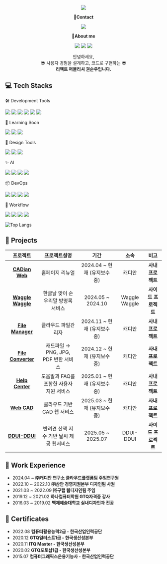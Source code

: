 <!-- header -->
<p align='center'>
  <img src="https://capsule-render.vercel.app/api?type=waving&color=ACBCFF&fontColor=0F1035&height=240&section=header&text=Welcome+to+soonupy's+Github!👋&fontSize=32"/>
</p>

<!-- Contact badge -->
<p align='center'><strong>📧Contact</strong></p>
<p align='center'>
  <!-- Mail -->
  <a href="mailto:soonupy@naver.com"><img src="https://img.shields.io/badge/soonupy97@naver.com-%2303C75A?style=flat-square&logo=naver&logoColor=white"/></a>
</p>
<!-- About me badge -->
<p align='center'><strong>👋About me</strong></p>
<p align='center'>
  <!-- Portfolio -->
  <a href="https://www.notion.so/215d8b3c5b6e803a9388edcb55d864b1"><img src="https://img.shields.io/badge/Notion-000000?style=flat-square&logo=notion&logoColor=white"/></a>
  <!-- Tistory -->
  <a href=""><img src="https://img.shields.io/badge/Tech Blog-000000?style=flat-square&logo=tistory&logoColor=white"/></a>
  <!-- Instagram -->
  <a href="https://www.instagram.com/soonupy?igsh=Ym9wMHVhdHFkbmlw&utm_source=qr"><img src="https://img.shields.io/badge/instagram-E4405F?style=flat-square&logo=instagram&logoColor=white"/></a>
</p>

<!-- 소개글 -->
<p align="center">
  안녕하세요,<br>
  😎 사용자 경험을 설계하고, 코드로 구현하는 😎<br>
  <strong>리액트 퍼블리셔 권순우입니다. </strong>
</p>

<!-- 기술 스택 -->
## 💻 Tech Stacks
<!-- Frontend -->

<!-- Using Tools -->
🛠️ Development Tools
<p>
  <img src="https://img.shields.io/badge/HTML5-E34F26?style=flat-square&logo=html5&logoColor=white"/>
  <img src="https://img.shields.io/badge/JavaScript-F7DF1E?style=flat-square&logo=javascript&logoColor=white"/>
  <img src="https://img.shields.io/badge/TypeScript-3178C6?style=flat-square&logo=typescript&logoColor=white"/>
  <img src="https://img.shields.io/badge/React-61DAFB?style=flat-square&logo=react&logoColor=white"/>
  <img src="https://img.shields.io/badge/CSS-1572B6?style=flat-square&logo=css3&logoColor=white"/>
  <img src="https://img.shields.io/badge/SCSS-CC6699?style=flat-square&logo=sass&logoColor=white"/>
</p>

<!-- Todo Tools -->
🌱 Learning Soon
<p>
  <img src="https://img.shields.io/badge/Next.js-000000?style=flat-square&logo=nextdotjs&logoColor=white"/>
  <img src="https://img.shields.io/badge/Tailwind CSS-06B6D4?style=flat-square&logo=tailwindcss&logoColor=white"/>
  <img src="https://img.shields.io/badge/React_Native-20232A?style=flat-square&logo=react&logoColor=61DAFB"/>
</p>

<!-- Design Tools -->
🎨 Design Tools
<p>
  <img src="https://img.shields.io/badge/Figma-F24E1E?style=flat-square&logo=figma&logoColor=white"/>
  <img src="https://img.shields.io/badge/Photoshop-31A8FF?style=flat-square&logo=adobe&logoColor=white"/>
  <img src="https://img.shields.io/badge/Illustrator-FF9A00?style=flat-square&logo=adobeillustrator&logoColor=white"/>
</p>

<!-- AI Tools -->
✨ AI
<p>
  <img src="https://img.shields.io/badge/Cursor%20AI-27272A?style=flat&logoColor=white"/>
  <img src="https://img.shields.io/badge/ChatGPT-10A37F?style=flat&logo=openai&logoColor=white"/>
  <img src="https://img.shields.io/badge/Gemini%20AI-4285F4?style=flat&logo=google&logoColor=white"/>
  <img src="https://img.shields.io/badge/Claude%20AI-FF6F00?style=flat&logo=anthropic&logoColor=white"/>
</p>

<!-- ETC Tools -->
📦 DevOps
<p>
  <img src="https://img.shields.io/badge/Git-F05032?style=flat-square&logo=git&logoColor=white"/>
  <img src="https://img.shields.io/badge/GitHub-181717?style=flat-square&logo=github&logoColor=white"/>
  <img src="https://img.shields.io/badge/GitLab-FC6D26?style=flat-square&logo=gitlab&logoColor=white"/>
  <img src="https://img.shields.io/badge/Sourcetree-0052CC?style=flat&logo=sourcetree&logoColor=white"/>
</p>

🧩 Workflow
<p>
  <img src="https://img.shields.io/badge/Jira-0053CC?style=flat-square&logo=jira&logoColor=white"/>
  <img src="https://img.shields.io/badge/Slack-4A154B?style=flat&logo=slack&logoColor=white"/>
  <img src="https://img.shields.io/badge/Notion-000000?style=flat-square&logo=notion&logoColor=white"/>
  <img src="https://img.shields.io/badge/NAVER%20Works-03C75A?style=flat&logo=naver&logoColor=white"/>
</p>


<!-- 사용한 언어 순위 카드 -->
<!-- ![Top Langs](https://github-readme-stats.vercel.app/api/top-langs/?username=soonupy&layout=compact&theme=algolia) -->
![Top Langs](https://github-readme-stats.vercel.app/api/top-langs/?username=soonupy&layout=compact&theme=dark&langs_count=10)


<!-- GitHub Stats Card -->
<!--  [![SeungAh-Yoo99's GitHub stats](https://github-readme-stats.vercel.app/api?username=SeungAh-Yoo99&show_icons=true&theme=tokyonight)](https://github.com/SeungAh-Yoo99/github-readme-stats) -->

<!-- 프로젝트 -->
## 💾 Projects
|프로젝트|프로젝트설명|기간|소속|비고|
|:---:|:---:|:---:|:---:|:---:|
|<strong>[CADian Web](https://converter.cadian.com/)<strong>|홈페이지 리뉴얼|2024.04 ~ 현재 (유지보수 중)|캐디안|<strong>사내 프로젝트<strong>|
|<strong>[Waggle Waggle](https://wagglewaggle.netlify.app/)<strong>|한글날 맞이 순우리말 방명록 서비스|2024.05 ~ 2024.10|Waggle Waggle|<strong>사이드 프로젝트</strong>|
|<strong>[File Manager](https://file.cadian.com/)<strong>|클라우드 파일관리자|2024.11 ~ 현재 (유지보수 중)|캐디안|<strong>사내 프로젝트<strong>|
|<strong>[File Converter](https://converter.cadian.com/)<strong>|캐드파일 → PNG, JPG, PDF 변환 서비스|2024.12 ~ 현재 (유지보수 중)|캐디안|<strong>사내 프로젝트<strong>|
|<strong>[Help Center](https://help.cadian.com/ko/)<strong>|도움말과 FAQ를 포함한 사용자 지원 서비스|2025.01 ~ 현재 (유지보수 중)|캐디안|<strong>사내 프로젝트<strong>|
|<strong>[Web CAD](https://help.cadian.com/ko/)<strong>|클라우드 기반 CAD 웹 서비스|2025.03 ~ 현재 (유지보수 중)|캐디안|<strong>사내 프로젝트<strong>|
|<strong>[DDUI-DDUI](https://www.dduiddui.kr/)<strong>|반려견 산책 지수 기반 날씨 제공 웹서비스|2025.05 ~ 2025.07|DDUI-DDUI|<strong>사이드 프로젝트<strong>|

<!-- 경험 -->
## 🏃 Work Experience
<ul>
  <li>2024.04 ~ <strong>㈜캐디안 연구소 클라우드플랫폼팀 주임연구원</strong></li>
  <li>2022.10 ~ 2022.10 <strong>㈜삼안 경영지원본부 디자인팀 사원</strong></li>
  <li>2021.03 ~ 2022.09 <strong>㈜구랩 웹디자인팀 주임</strong></li>
  <li>2019.12 ~ 2021.02 <strong>하나컴퓨터학원 GTQ자격증 강사</strong></li>
  <li>2016.03 ~ 2019.02 <strong>백제예술대학교 실내디자인과 전공</strong></li>
</ul>

<!-- 자격증 -->
## 📜 Certificates
<ul>
  <li>2022.08 <strong>컴퓨터활용능력2급 - 한국산업인력공단</strong></li>
  <li>2020.12 <strong>GTQ일러스트1급 - 한국생산성본부</strong></li>
  <li>2020.11 <strong>ITQ Master - 한국생산성본부</strong></li>
  <li>2020.02 <strong>GTQ포토샵1급 - 한국생산성본부</strong></li>
  <li>2015.07 <strong>컴퓨터그래픽스운용기능사 - 한국산업인력공단</strong></li>
</ul>

